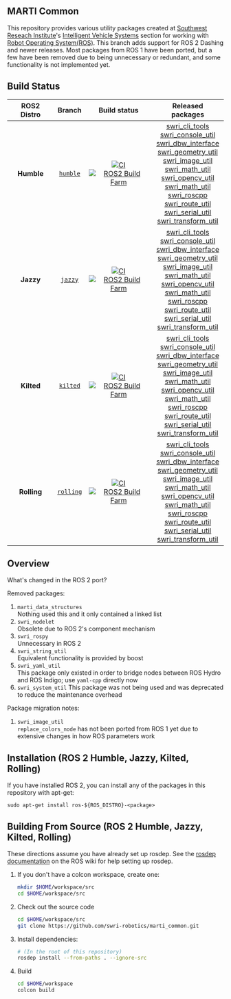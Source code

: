 MARTI Common
--------

This repository provides various utility packages created at [Southwest Reseach Institute](http://www.swri.org)'s [Intelligent Vehicle Systems](http://www.swri.org/4org/d10/isd/ivs/default.htm) section for working with [Robot Operating System(ROS)](http://www.ros.org).  This branch adds support for ROS 2 Dashing and newer releases.  Most packages from ROS 1 have been ported, but a few have been removed due to being unnecessary or redundant, and some functionality is not implemented yet.

Build Status
--------
ROS2 Distro | Branch | Build status | Released packages
:---------: | :----: | :----------: | :---------------:
**Humble** | [`humble`](https://github.com/swri-robotics/marti_common/tree/ros2-devel) | [![CI](https://github.com/swri-robotics/mapviz/actions/workflows/main.yml/badge.svg?branch=ros2-devel)](https://github.com/swri-robotics/marti_common/blob/ros2-devel/.github/workflows/main.yml?branch=ros2-devel) <br /> [![ROS2 Build Farm](http://build.ros2.org/buildStatus/icon?job=Hdev__marti_common__ubuntu_jammy_amd64)](https://build.ros2.org/job/Hdev__marti_common__ubuntu_jammy_amd64/) | [swri_cli_tools](https://index.ros.org/p/swri_cli_tools/github-swri-robotics-marti_common/#humble) <br /> [swri_console_util](https://index.ros.org/p/swri_console_util/github-swri-robotics-marti_common/#humble) <br /> [swri_dbw_interface](https://index.ros.org/p/swri_dbw_interface/github-swri-robotics-marti_common/#humble) <br /> [swri_geometry_util](https://index.ros.org/p/swri_geometry_util/github-swri-robotics-marti_common/#humble) <br /> [swri_image_util](https://index.ros.org/p/swri_image_util/github-swri-robotics-marti_common/#humble) <br /> [swri_math_util](https://index.ros.org/p/swri_math_util/github-swri-robotics-marti_common/#humble) <br /> [swri_opencv_util](https://index.ros.org/p/swri_opencv_util/github-swri-robotics-marti_common/#humble) <br /> [swri_math_util](https://index.ros.org/p/swri_math_util/github-swri-robotics-marti_common/#humble) <br /> [swri_roscpp](https://index.ros.org/p/swri_roscpp/github-swri-robotics-marti_common/#humble) <br /> [swri_route_util](https://index.ros.org/p/swri_route_util/github-swri-robotics-marti_common/#humble) <br /> [swri_serial_util](https://index.ros.org/p/swri_serial_util/github-swri-robotics-marti_common/#humble) <br /> [swri_transform_util](https://index.ros.org/p/swri_transform_util/github-swri-robotics-marti_common/#humble)
**Jazzy** | [`jazzy`](https://github.com/swri-robotics/marti_common/tree/ros2-devel) | [![CI](https://github.com/swri-robotics/mapviz/actions/workflows/main.yml/badge.svg?branch=ros2-devel)](https://github.com/swri-robotics/marti_common/blob/ros2-devel/.github/workflows/main.yml?branch=ros2-devel) <br /> [![ROS2 Build Farm](http://build.ros2.org/buildStatus/icon?job=Jdev__marti_common__ubuntu_noble_amd64)](https://build.ros2.org/job/Jdev__marti_common__ubuntu_noble_amd64/) | [swri_cli_tools](https://index.ros.org/p/swri_cli_tools/github-swri-robotics-marti_common/#jazzy) <br /> [swri_console_util](https://index.ros.org/p/swri_console_util/github-swri-robotics-marti_common/#jazzy) <br /> [swri_dbw_interface](https://index.ros.org/p/swri_dbw_interface/github-swri-robotics-marti_common/#jazzy) <br /> [swri_geometry_util](https://index.ros.org/p/swri_geometry_util/github-swri-robotics-marti_common/#jazzy) <br /> [swri_image_util](https://index.ros.org/p/swri_image_util/github-swri-robotics-marti_common/#jazzy) <br /> [swri_math_util](https://index.ros.org/p/swri_math_util/github-swri-robotics-marti_common/#jazzy) <br /> [swri_opencv_util](https://index.ros.org/p/swri_opencv_util/github-swri-robotics-marti_common/#jazzy) <br /> [swri_math_util](https://index.ros.org/p/swri_math_util/github-swri-robotics-marti_common/#jazzy) <br /> [swri_roscpp](https://index.ros.org/p/swri_roscpp/github-swri-robotics-marti_common/#jazzy) <br /> [swri_route_util](https://index.ros.org/p/swri_route_util/github-swri-robotics-marti_common/#jazzy) <br /> [swri_serial_util](https://index.ros.org/p/swri_serial_util/github-swri-robotics-marti_common/#jazzy) <br /> [swri_transform_util](https://index.ros.org/p/swri_transform_util/github-swri-robotics-marti_common/#jazzy)
**Kilted** | [`kilted`](https://github.com/swri-robotics/marti_common/tree/ros2-devel) | [![CI](https://github.com/swri-robotics/mapviz/actions/workflows/main.yml/badge.svg?branch=ros2-devel)](https://github.com/swri-robotics/marti_common/blob/ros2-devel/.github/workflows/main.yml?branch=ros2-devel) <br /> [![ROS2 Build Farm](http://build.ros2.org/buildStatus/icon?job=Kdev__marti_common__ubuntu_noble_amd64)](https://build.ros2.org/job/Kdev__marti_common__ubuntu_noble_amd64/) | [swri_cli_tools](https://index.ros.org/p/swri_cli_tools/github-swri-robotics-marti_common/#kilted) <br /> [swri_console_util](https://index.ros.org/p/kiltedswri_console_util/github-swri-robotics-marti_common/#kilted) <br /> [swri_dbw_interface](https://index.ros.org/p/swri_dbw_interface/github-swri-robotics-marti_common/#) <br /> [swri_geometry_util](https://index.ros.org/p/swri_geometry_util/github-swri-robotics-marti_common/#kilted) <br /> [swri_image_util](https://index.ros.org/p/swri_image_util/github-swri-robotics-marti_common/#kilted) <br /> [swri_math_util](https://index.ros.org/p/swri_math_util/github-swri-robotics-marti_common/#kilted) <br /> [swri_opencv_util](https://index.ros.org/p/swri_opencv_util/github-swri-robotics-marti_common/#kilted) <br /> [swri_math_util](https://index.ros.org/p/swri_math_util/github-swri-robotics-marti_common/#kilted) <br /> [swri_roscpp](https://index.ros.org/p/swri_roscpp/github-swri-robotics-marti_common/#kilted) <br /> [swri_route_util](https://index.ros.org/p/swri_route_util/github-swri-robotics-marti_common/#kilted) <br /> [swri_serial_util](https://index.ros.org/p/swri_serial_util/github-swri-robotics-marti_common/#kilted) <br /> [swri_transform_util](https://index.ros.org/p/swri_transform_util/github-swri-robotics-marti_common/#kilted)
**Rolling** | [`rolling`](https://github.com/swri-robotics/marti_common/tree/ros2-devel) | [![CI](https://github.com/swri-robotics/mapviz/actions/workflows/main.yml/badge.svg?branch=ros2-devel)](https://github.com/swri-robotics/marti_common/blob/ros2-devel/.github/workflows/main.yml?branch=ros2-devel) <br /> [![ROS2 Build Farm](http://build.ros2.org/buildStatus/icon?job=Rdev__marti_common__ubuntu_noble_amd64)](https://build.ros2.org/job/Rdev__marti_common__ubuntu_noble_amd64/) | [swri_cli_tools](https://index.ros.org/p/swri_cli_tools/github-swri-robotics-marti_common/#rolling) <br /> [swri_console_util](https://index.ros.org/p/swri_console_util/github-swri-robotics-marti_common/#rolling) <br /> [swri_dbw_interface](https://index.ros.org/p/swri_dbw_interface/github-swri-robotics-marti_common/#rolling) <br /> [swri_geometry_util](https://index.ros.org/p/swri_geometry_util/github-swri-robotics-marti_common/#rolling) <br /> [swri_image_util](https://index.ros.org/p/swri_image_util/github-swri-robotics-marti_common/#rolling) <br /> [swri_math_util](https://index.ros.org/p/swri_math_util/github-swri-robotics-marti_common/#rolling) <br /> [swri_opencv_util](https://index.ros.org/p/swri_opencv_util/github-swri-robotics-marti_common/#rolling) <br /> [swri_math_util](https://index.ros.org/p/swri_math_util/github-swri-robotics-marti_common/#rolling) <br /> [swri_roscpp](https://index.ros.org/p/swri_roscpp/github-swri-robotics-marti_common/#rolling) <br /> [swri_route_util](https://index.ros.org/p/swri_route_util/github-swri-robotics-marti_common/#rolling) <br /> [swri_serial_util](https://index.ros.org/p/swri_serial_util/github-swri-robotics-marti_common/#rolling) <br /> [swri_transform_util](https://index.ros.org/p/swri_transform_util/github-swri-robotics-marti_common/#rolling)

Overview
--------

What's changed in the ROS 2 port?

Removed packages:
1. `marti_data_structures`  
    Nothing used this and it only contained a linked list
2. `swri_nodelet`  
    Obsolete due to ROS 2's component mechanism
3. `swri_rospy`  
    Unnecessary in ROS 2
4. `swri_string_util`  
    Equivalent functionality is provided by boost
5. `swri_yaml_util`  
    This package only existed in order to bridge nodes between ROS Hydro and ROS Indigo; use `yaml-cpp` directly now
6. `swri_system_util`
    This package was not being used and was deprecated to reduce the maintenance overhead

Package migration notes:
1. `swri_image_util`  
    `replace_colors_node` has not been ported from ROS 1 yet due to extensive changes in how ROS parameters work

Installation (ROS 2 Humble, Jazzy, Kilted, Rolling)
------------

If you have installed ROS 2, you can install any of the packages in this repository with apt-get:

    sudo apt-get install ros-${ROS_DISTRO}-<package>

Building From Source (ROS 2 Humble, Jazzy, Kilted, Rolling)
------------

These directions assume you have already set up rosdep. See the [rosdep documentation](http://wiki.ros.org/rosdep) on the ROS wiki for help setting up rosdep.

1. If you don't have a colcon workspace, create one:

    ```bash
    mkdir $HOME/workspace/src
    cd $HOME/workspace/src
    ```

2. Check out the source code

    ```bash
    cd $HOME/workspace/src
    git clone https://github.com/swri-robotics/marti_common.git
    ```

3. Install dependencies:

    ```bash
    # (In the root of this repository)
    rosdep install --from-paths . --ignore-src
    ```

4. Build

    ```bash
    cd $HOME/workspace
    colcon build
    ```

